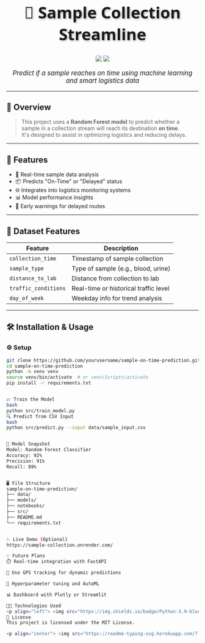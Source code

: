 <h1 align="center" style="font-family:'Segoe UI', Tahoma, Geneva, Verdana, sans-serif; font-size:3em; text-shadow: 2px 2px 5px rgba(0,0,0,0.3);">
  🚀 Sample Collection Streamline
</h1>

<p align="center">
  <img src="https://img.shields.io/badge/Model-Random%20Forest-brightgreen?style=for-the-badge&logo=python" />
  <img src="https://img.shields.io/badge/Status-Predicting%20On-Time%20Samples-blueviolet?style=for-the-badge" />
</p>

<p align="center" style="font-size:1.2em;">
  <i>Predict if a sample reaches on time using machine learning and smart logistics data</i>
</p>

---

## 🌟 Overview

> This project uses a **Random Forest model** to predict whether a sample in a collection stream will reach its destination **on time**.  
> It's designed to assist in optimizing logistics and reducing delays.

---

## 🧠 Features

- 📍 Real-time sample data analysis  
- 📦 Predicts "On-Time" or "Delayed" status  
- 🌐 Integrates into logistics monitoring systems  
- 📊 Model performance insights  
- 🚨 Early warnings for delayed routes

---

## 🧾 Dataset Features

| Feature               | Description                           |
|----------------------|---------------------------------------|
| `collection_time`    | Timestamp of sample collection        |
| `sample_type`        | Type of sample (e.g., blood, urine)   |
| `distance_to_lab`    | Distance from collection to lab       |
| `traffic_conditions` | Real-time or historical traffic level |
| `day_of_week`        | Weekday info for trend analysis       |

---

## 🛠️ Installation & Usage

### ⚙️ Setup

```bash
git clone https://github.com/yourusername/sample-on-time-prediction.git
cd sample-on-time-prediction
python -m venv venv
source venv/bin/activate  # or venv\Scripts\activate
pip install -r requirements.txt


📈 Train the Model
bash
python src/train_model.py
🔍 Predict from CSV Input
bash
python src/predict.py --input data/sample_input.csv


🧪 Model Snapshot
Model: Random Forest Classifier
Accuracy: 92%
Precision: 91%
Recall: 89%


🖥️ File Structure
sample-on-time-prediction/
├── data/
├── models/
├── notebooks/
├── src/
├── README.md
└── requirements.txt


✨ Live Demo (Optional)
https://sample-collection.onrender.com/

💡 Future Plans
⏱️ Real-time integration with FastAPI

📡 Use GPS tracking for dynamic predictions

🎯 Hyperparameter tuning and AutoML

📊 Dashboard with Plotly or Streamlit

🧑‍💻 Technologies Used
<p align="left"> <img src="https://img.shields.io/badge/Python-3.9-blue?style=flat-square&logo=python" /> <img src="https://img.shields.io/badge/scikit--learn-ML%20Modeling-yellowgreen?style=flat-square&logo=scikit-learn" /> <img src="https://img.shields.io/badge/Pandas-Data%20Analysis-orange?style=flat-square&logo=pandas" /> <img src="https://img.shields.io/badge/Matplotlib-Visuals-informational?style=flat-square&logo=matplotlib" /> </p>
📜 License
This project is licensed under the MIT License.

<p align="center"> <img src="https://readme-typing-svg.herokuapp.com/?lines=Predict+on-time+sample+delivery...;Improve+your+logistics+with+ML!&center=true&width=500&height=45"> </p> ```
